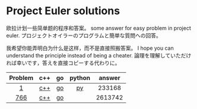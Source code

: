 # Project Euler solutions


欧拉计划一些简单题的程序和答案。
some answer for easy problem in project euler.
プロジェクトオイラーのプログラムと簡単な質問への回答。

我希望你能弄明白为什么是这样，而不是直接照搬答案。
I hope you can understand the principle instead of being a cheater.
論理を理解していただければ幸いです，答えを直接コピーする代わりに。






|Problem|c++|go|python|answer|
|:------:|:------:|:------:|:------:|:------:|
|[1](https://projecteuler.net/problem=1)|[c++](https://github.com/yydaily/project-euler-solution/blob/main/1/solution.cpp)|[go](https://github.com/yydaily/project-euler-solution/blob/main/1/solution.go)|[py](https://github.com/yydaily/project-euler-solution/blob/main/1/solution.py)|233168|
|[766](https://projecteuler.net/problem=766)|[c++](https://github.com/yydaily/project-euler-solution/blob/main/766/solution.cpp)|[go](https://github.com/yydaily/project-euler-solution/blob/main/766/solution.go)||2613742|

